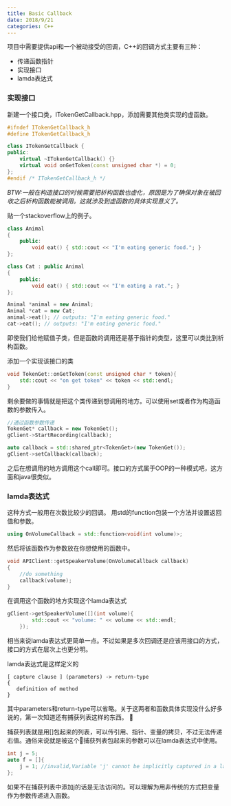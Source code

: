 ```yaml
---
title: Basic Callback
date: 2018/9/21
categories: C++
---
```

项目中需要提供api和一个被动接受的回调，C++的回调方式主要有三种：
* 传递函数指针
* 实现接口
* lamda表达式

### 实现接口
新建一个接口类，ITokenGetCallback.hpp，添加需要其他类实现的虚函数。
```c++
#ifndef ITokenGetCallback_h
#define ITokenGetCallback_h

class ITokenGetCallback {
public:
    virtual ~ITokenGetCallback() {}
    virtual void onGetToken(const unsigned char *) = 0;
};
#endif /* ITokenGetCallback_h */
```
_BTW:一般在构造接口的时候需要把析构函数也虚化，原因是为了确保对象在被回收之后析构函数能被调用。这就涉及到虚函数的具体实现意义了。_

贴一个stackoverflow上的例子。
```c++
class Animal
{
    public:
        void eat() { std::cout << "I'm eating generic food."; }
};

class Cat : public Animal
{
    public:
        void eat() { std::cout << "I'm eating a rat."; }
};
```
```c++
Animal *animal = new Animal;
Animal *cat = new Cat;
animal->eat(); // outputs: "I'm eating generic food." 
cat->eat(); // outputs: "I'm eating generic food."
```
即使我们给他赋值子类，但是函数的调用还是基于指针的类型，这里可以类比到析构函数。

添加一个实现该接口的类
```c++
void TokenGet::onGetToken(const unsigned char * token){
    std::cout << "on get token" << token << std::endl;
}
```
剩余要做的事情就是把这个类传递到想调用的地方。可以使用set或者作为构造函数的参数传入。
```c++
//通过函数参数传递
TokenGet* callback = new TokenGet();
gClient->StartRecording(callback);

auto callback = std::shared_ptr<TokenGet>(new TokenGet());
gClient->setCallback(callback);
```
之后在想调用的地方调用这个call即可。接口的方式属于OOP的一种模式吧，这方面和java很类似。

### lamda表达式
这种方式一般用在次数比较少的回调。
用std的function包装一个方法并设置返回值和参数。
```c++
using OnVolumeCallback = std::function<void(int volume)>;
```
然后将该函数作为参数放在你想使用的函数中。
```c++
void APIClient::getSpeakerVolume(OnVolumeCallback callback)
{
    //do something
    callback(volume);
}
```
在调用这个函数的地方实现这个lamda表达式
```c++
gClient->getSpeakerVolume([](int volume){
        std::cout << "volume: " << volume << std::endl;
    });
```
相当来说lamda表达式更简单一点。不过如果是多次回调还是应该用接口的方式，接口的方式在层次上也更分明。

lamda表达式是这样定义的
```
[ capture clause ] (parameters) -> return-type  
{   
   definition of method   
} 
```

其中parameters和return-type可以省略。关于这两者和函数具体实现没什么好多说的，第一次知道还有捕获列表这样的东西。


捕获列表就是用[]包起来的列表，可以传引用、指针、变量的拷贝，不过无法传递右值。通俗来说就是被这个捕获列表包起来的参数可以在lamda表达式中使用。
```c++
int j = 5;
auto f = []{
    j = 1; //invalid,Variable 'j' cannot be implicitly captured in a lambda with no capture-default specified
};
```
如果不在捕获列表中添加j的话是无法访问的。可以理解为用非传统的方式把变量作为参数传递进入函数。